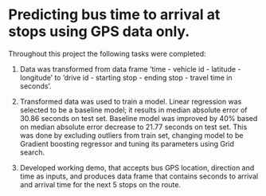 # Predicting bus time to arrival at stops using GPS data only.

Throughout this project the following tasks were completed:

1) Data was transformed from data frame ’time - vehicle id - latitude - longitude’ to ’drive id - starting stop - ending stop - travel time in seconds’.

2) Transformed data was used to train a model. Linear regression was selected to be a baseline model; it results in median absolute error of 30.86 seconds on test set. Baseline model was improved by 40% based on median absolute error decrease to 21.77 seconds on test set. This was done by excluding outliers from train set, changing model to be Gradient boosting regressor and tuning its parameters using Grid search.

3) Developed working demo, that accepts bus GPS location, direction and time as inputs, and produces data frame that contains seconds to arrival and arrival time for the next 5 stops on the route.